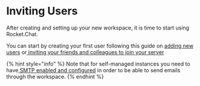 # Inviting Users

After creating and setting up your new workspace, it is time to start using Rocket.Chat.

You can start by creating your first user following this guide on [adding new users](../../guides/administration/admin-panel/users/add-new-users.md) or[ inviting your friends and colleagues to join your server](../../guides/administration/admin-panel/users/invite-users-to-your-rocket.chat-workspace.md)

{% hint style="info" %}
Note that for self-managed instances you need to have[ SMTP enabled and configured](../../guides/administration/settings/email/setup.md) in order to be able to send emails through the workspace.
{% endhint %}
